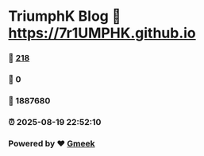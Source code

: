 # TriumphK Blog :link: https://7r1UMPHK.github.io 
### :page_facing_up: [218](https://7r1UMPHK.github.io/tag.html) 
### :speech_balloon: 0 
### :hibiscus: 1887680 
### :alarm_clock: 2025-08-19 22:52:10 
### Powered by :heart: [Gmeek](https://github.com/Meekdai/Gmeek)
